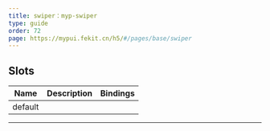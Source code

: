 ```yaml
---
title: swiper：myp-swiper
type: guide
order: 72
page: https://mypui.fekit.cn/h5/#/pages/base/swiper
---
```


## Slots

| Name    | Description | Bindings |
| ------- | ----------- | -------- |
| default |             |          |

---
